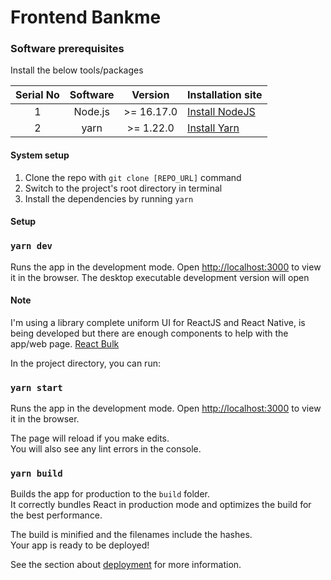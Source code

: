 # Frontend Bankme

### Software prerequisites

Install the below tools/packages

| Serial No   | Software           | Version   | Installation site |
| :---------: | :----------------: | :-------: | :---------------- |
| 1           | Node.js            | >= 16.17.0  | [Install NodeJS](https://nodejs.org/en/download/) |
| 2           | yarn               | >= 1.22.0 | [Install Yarn](https://yarnpkg.com/)      |
#### System setup
1. Clone the repo with `git clone [REPO_URL]` command
2. Switch to the project's root directory in terminal
3. Install the dependencies by running `yarn`

#### Setup
### `yarn dev`

Runs the app in the development mode.
Open [http://localhost:3000](http://localhost:3000) to view it in the browser.
The desktop executable development version will open
#### Note
I'm using a library complete uniform UI for ReactJS and React Native, is being developed but there are enough components to help with the app/web page. 
[React Bulk](https://github.com/caioedut/react-bulk) 


In the project directory, you can run:

### `yarn start`

Runs the app in the development mode.
Open [http://localhost:3000](http://localhost:3000) to view it in the browser.

The page will reload if you make edits.\
You will also see any lint errors in the console.
### `yarn build`

Builds the app for production to the `build` folder.\
It correctly bundles React in production mode and optimizes the build for the best performance.

The build is minified and the filenames include the hashes.\
Your app is ready to be deployed!

See the section about [deployment](https://facebook.github.io/create-react-app/docs/deployment) for more information.



